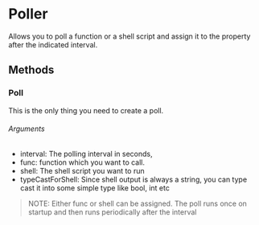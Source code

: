 
# Poller
Allows you to poll a function or a shell script and assign it to the property after the indicated interval.

## Methods

### Poll
This is the only thing you need to create a poll.
###### Arguments
+ interval: The polling interval in seconds, 
+ func: function which you want to call.
+ shell: The shell script you want to run
+ typeCastForShell: Since shell output is always a string, you can type cast it into some simple type like bool, int etc

> NOTE: Either func or shell can be assigned. The poll runs once on startup and then runs periodically after the interval